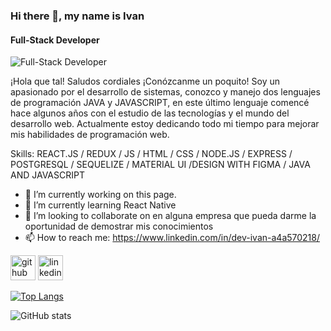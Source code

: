 ### Hi there 👋, my name is **Ivan**
#### Full-Stack Developer
![Full-Stack Developer](https://eurpytmcyty.exactdn.com/wp-content/uploads/2020/02/sitio-hosting2-1.gif?strip=all&lossy=1&resize=430%2C307&ssl=1)

¡Hola que tal! Saludos cordiales
¡Conózcanme un poquito!
Soy un apasionado por el desarrollo de sistemas, conozco y manejo dos lenguajes de programación JAVA y JAVASCRIPT, en este último lenguaje comencé hace algunos años con el estudio de las tecnologías y el mundo del desarrollo web. Actualmente estoy dedicando todo mi tiempo para mejorar mis habilidades de programación web.

Skills: REACT.JS / REDUX / JS / HTML / CSS / NODE.JS / EXPRESS / POSTGRESQL / SEQUELIZE / MATERIAL UI /DESIGN WITH FIGMA / JAVA AND JAVASCRIPT

- 🔭 I’m currently working on this page. 
- 🌱 I’m currently learning React Native 
- 👯 I’m looking to collaborate on en alguna empresa que pueda darme la oportunidad de demostrar mis conocimientos 
- 📫 How to reach me: https://www.linkedin.com/in/dev-ivan-a4a570218/ 


[<img src='https://cdn.jsdelivr.net/npm/simple-icons@3.0.1/icons/github.svg' alt='github' height='40'>](https://github.com/https://github.com/kardon-14)  [<img src='https://cdn.jsdelivr.net/npm/simple-icons@3.0.1/icons/linkedin.svg' alt='linkedin' height='40'>](https://www.linkedin.com/in/https://www.linkedin.com/in/dev-ivan-a4a570218//)  

[![Top Langs](https://github-readme-stats.vercel.app/api/top-langs/?username=https://github.com/kardon-14)](https://github.com/anuraghazra/github-readme-stats)

![GitHub stats](https://github-readme-stats.vercel.app/api?username=https://github.com/kardon-14&show_icons=true&count_private=true)  


